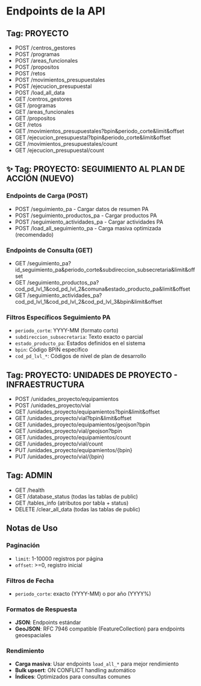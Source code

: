 # Endpoints de la API

## Tag: PROYECTO

- POST /centros_gestores
- POST /programas
- POST /areas_funcionales
- POST /propositos
- POST /retos
- POST /movimientos_presupuestales
- POST /ejecucion_presupuestal
- POST /load_all_data
- GET /centros_gestores
- GET /programas
- GET /areas_funcionales
- GET /propositos
- GET /retos
- GET /movimientos_presupuestales?bpin&periodo_corte&limit&offset
- GET /ejecucion_presupuestal?bpin&periodo_corte&limit&offset
- GET /movimientos_presupuestales/count
- GET /ejecucion_presupuestal/count

## ✨ Tag: PROYECTO: SEGUIMIENTO AL PLAN DE ACCIÓN (NUEVO)

### Endpoints de Carga (POST)

- POST /seguimiento_pa - Cargar datos de resumen PA
- POST /seguimiento_productos_pa - Cargar productos PA
- POST /seguimiento_actividades_pa - Cargar actividades PA
- POST /load_all_seguimiento_pa - Carga masiva optimizada (recomendado)

### Endpoints de Consulta (GET)

- GET /seguimiento_pa?id_seguimiento_pa&periodo_corte&subdireccion_subsecretaria&limit&offset
- GET /seguimiento_productos_pa?cod_pd_lvl_1&cod_pd_lvl_2&comuna&estado_producto_pa&limit&offset
- GET /seguimiento_actividades_pa?cod_pd_lvl_1&cod_pd_lvl_2&cod_pd_lvl_3&bpin&limit&offset

### Filtros Específicos Seguimiento PA

- `periodo_corte`: YYYY-MM (formato corto)
- `subdireccion_subsecretaria`: Texto exacto o parcial
- `estado_producto_pa`: Estados definidos en el sistema
- `bpin`: Código BPIN específico
- `cod_pd_lvl_*`: Códigos de nivel de plan de desarrollo

## Tag: PROYECTO: UNIDADES DE PROYECTO - INFRAESTRUCTURA

- POST /unidades_proyecto/equipamientos
- POST /unidades_proyecto/vial
- GET /unidades_proyecto/equipamientos?bpin&limit&offset
- GET /unidades_proyecto/vial?bpin&limit&offset
- GET /unidades_proyecto/equipamientos/geojson?bpin
- GET /unidades_proyecto/vial/geojson?bpin
- GET /unidades_proyecto/equipamientos/count
- GET /unidades_proyecto/vial/count
- PUT /unidades_proyecto/equipamientos/{bpin}
- PUT /unidades_proyecto/vial/{bpin}

## Tag: ADMIN

- GET /health
- GET /database_status (todas las tablas de public)
- GET /tables_info (atributos por tabla + status)
- DELETE /clear_all_data (todas las tablas de public)

## Notas de Uso

### Paginación

- `limit`: 1-10000 registros por página
- `offset`: >=0, registro inicial

### Filtros de Fecha

- `periodo_corte`: exacto (YYYY-MM) o por año (YYYY%)

### Formatos de Respuesta

- **JSON**: Endpoints estándar
- **GeoJSON**: RFC 7946 compatible (FeatureCollection) para endpoints geoespaciales

### Rendimiento

- **Carga masiva**: Usar endpoints `load_all_*` para mejor rendimiento
- **Bulk upsert**: ON CONFLICT handling automático
- **Índices**: Optimizados para consultas comunes
